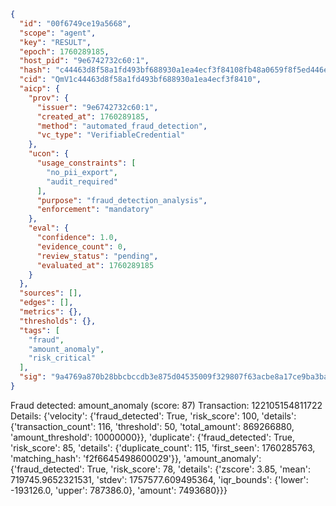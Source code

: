 ```json
{
  "id": "00f6749ce19a5668",
  "scope": "agent",
  "key": "RESULT",
  "epoch": 1760289185,
  "host_pid": "9e6742732c60:1",
  "hash": "c44463d8f58a1fd493bf688930a1ea4ecf3f84108fb48a0659f8f5ed446e9045",
  "cid": "QmV1c44463d8f58a1fd493bf688930a1ea4ecf3f8410",
  "aicp": {
    "prov": {
      "issuer": "9e6742732c60:1",
      "created_at": 1760289185,
      "method": "automated_fraud_detection",
      "vc_type": "VerifiableCredential"
    },
    "ucon": {
      "usage_constraints": [
        "no_pii_export",
        "audit_required"
      ],
      "purpose": "fraud_detection_analysis",
      "enforcement": "mandatory"
    },
    "eval": {
      "confidence": 1.0,
      "evidence_count": 0,
      "review_status": "pending",
      "evaluated_at": 1760289185
    }
  },
  "sources": [],
  "edges": [],
  "metrics": {},
  "thresholds": {},
  "tags": [
    "fraud",
    "amount_anomaly",
    "risk_critical"
  ],
  "sig": "9a4769a870b28bbcbccdb3e875d04535009f329807f63acbe8a17ce9ba3ba31e"
}
```

Fraud detected: amount_anomaly (score: 87)
Transaction: 122105154811722
Details: {'velocity': {'fraud_detected': True, 'risk_score': 100, 'details': {'transaction_count': 116, 'threshold': 50, 'total_amount': 869266880, 'amount_threshold': 10000000}}, 'duplicate': {'fraud_detected': True, 'risk_score': 85, 'details': {'duplicate_count': 115, 'first_seen': 1760285763, 'matching_hash': 'f2f6645498600029'}}, 'amount_anomaly': {'fraud_detected': True, 'risk_score': 78, 'details': {'zscore': 3.85, 'mean': 719745.9652321531, 'stdev': 1757577.609495364, 'iqr_bounds': {'lower': -193126.0, 'upper': 787386.0}, 'amount': 7493680}}}